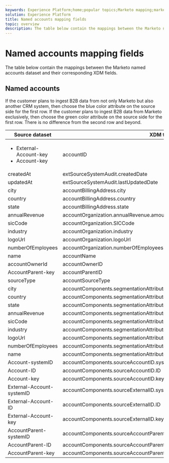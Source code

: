 ```yaml
---
keywords: Experience Platform;home;popular topics;Marketo mapping;marketo mapping;Named accounts mapping;named accounts mapping;named accounts
solution: Experience Platform
title: Named accounts mapping fields
topic: overview
description: The table below contain the mappings between the Marketo named accounts dataset and their corresponding XDM fields.
---
```


# Named accounts mapping fields

The table below contain the mappings between the Marketo named accounts dataset and their corresponding XDM fields.

## Named accounts

If the customer plans to ingest B2B data from not only Marketo but also another CRM system, then choose the blue color attribute on the source side for the first row. If the customer plans to ingest B2B data from Marketo exclusively, then choose the green color attribute on the source side for the first row. There is no difference from the second row and beyond.

| Source dataset | XDM target field |
| -------------- | ---------------- |
| <ul><li>External-Account-key</li><li>Account-key</li></ul> | accountID |
| createdAt | extSourceSystemAudit.createdDate |
| updatedAt | extSourceSystemAudit.lastUpdatedDate |
| city | accountBillingAddress.city |
| country | accountBillingAddress.country |
| state | accountBillingAddress.state |
| annualRevenue | accountOrganization.annualRevenue.amount |
| sicCode | accountOrganization.SICCode |
| industry | accountOrganization.industry |
| logoUrl | accountOrganization.logoUrl |
| numberOfEmployees | accountOrganization.numberOfEmployees |
| name | accountName |
| accountOwnerId | accountOwnerID |
| AccountParent-key | accountParentID |
| sourceType | accountSourceType |
| city | accountComponents.segmentationAttributes.accountBillingAddress.city |
| country | accountComponents.segmentationAttributes.accountBillingAddress.country |
| state | accountComponents.segmentationAttributes.accountBillingAddress.state |
| annualRevenue | accountComponents.segmentationAttributes.accountOrganization.annualRevenue.amount |
| sicCode | accountComponents.segmentationAttributes.accountOrganization.SICCode |
| industry | accountComponents.segmentationAttributes.accountOrganization.industry |
| logoUrl | accountComponents.segmentationAttributes.accountOrganization.logoUrl |
| numberOfEmployees | accountComponents.segmentationAttributes.accountOrganization.numberOfEmployees |
| name | accountComponents.segmentationAttributes.accountName |
| Account-systemID | accountComponents.sourceAccountID.systemID |
| Account-ID | accountComponents.sourceAccountID.ID |
| Account-key | accountComponents.sourceAccountID.key |
| External-Account-systemID | accountComponents.sourceExternalID.systemID |
| External-Account-ID | accountComponents.sourceExternalID.ID |
| External-Account-key | accountComponents.sourceExternalID.key |
| AccountParent-systemID | accountComponents.sourceAccountParentID.systemID |
| AccountParent-ID | accountComponents.sourceAccountParentID.ID |
| AccountParent-key | accountComponents.sourceAccountParentID.key |
